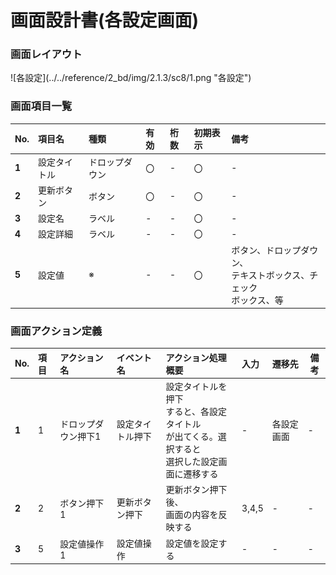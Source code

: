 # 画面設計書(各設定画面)

### 画面レイアウト

<span  id="images">
![各設定](../../reference/2_bd/img/2.1.3/sc8/1.png "各設定")
</span>


### 画面項目一覧
| No.  |     項目名     |  種類  | 有効 | 桁数 | 初期表示 | 備考 |
| :-- | :------------ | :---- | :-- | :-- | :------ | :---------------- |
| **1** | 設定タイトル | ドロップダウン | 〇 | - | 〇 | - |
| **2** | 更新ボタン | ボタン | 〇 | - | 〇 | - |
| **3** | 設定名 | ラベル | - | - | 〇 | - |
| **4** | 設定詳細 | ラベル | - | - | 〇 | - |
| **5** | 設定値 | ※ | - | - | 〇 | ボタン、ドロップダウン、<br>テキストボックス、チェック<br>ボックス、等 |

### 画面アクション定義

|No.|項目|アクション名|イベント名|アクション処理概要|入力|遷移先|備考|
|:-|:-|:-|:-|:-|:-|:-|---|
|**1**|1|ドロップダウン押下1|設定タイトル押下|設定タイトルを押下<br>すると、各設定タイトル<br>が出てくる。選択すると<br>選択した設定画面に遷移する|-|各設定画面|-|
|**2**|2|ボタン押下1|更新ボタン押下|更新ボタン押下後、<br/>画面の内容を反映する|3,4,5|-|-|
|**3**|5|設定値操作1|設定値操作|設定値を設定する|-|-|-|

